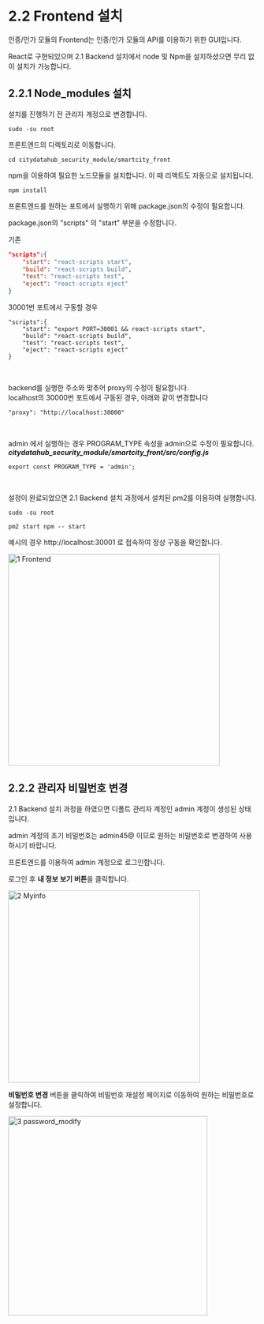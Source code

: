 # 2.2 Frontend 설치

인증/인가 모듈의 Frontend는 인증/인가 모듈의 API를 이용하기 위한 GUI입니다.

React로 구현되있으며 2.1 Backend 설치에서 node 및 Npm을 설치하셨으면 무리 없이 설치가 가능합니다.



## 2.2.1 Node_modules 설치

설치를 진행하기 전 관리자 계정으로 변경합니다.

`sudo -su root`

프론트엔드의 디렉토리로 이동합니다.

`cd citydatahub_security_module/smartcity_front`

npm을 이용하여 필요한 노드모듈을 설치합니다. 이 때 리액트도 자동으로 설치됩니다.

`npm install`

프론트엔드를 원하는 포트에서 실행하기 위해 package.json의 수정이 필요합니다.

package.json의 "scripts" 의 "start" 부분을 수정합니다.

기존

```json
"scripts":{
    "start": "react-scripts start",
    "build": "react-scripts build",
    "test": "react-scripts test",
    "eject": "react-scripts eject"
}
```



30001번 포트에서 구동할 경우

```
"scripts":{
    "start": "export PORT=30001 && react-scripts start",
    "build": "react-scripts build",
    "test": "react-scripts test",
    "eject": "react-scripts eject"
}
```

<br/>

backend를 실행한 주소와 맞추어 proxy의 수정이 필요합니다. <br/>
localhost의 30000번 포트에서 구동된 경우, 아래와 같이 변경합니다 <br/>

```
"proxy": "http://localhost:30000"
```

<br/>

admin 에서 실행하는 경우 PROGRAM_TYPE 속성을 admin으로 수정이 필요합니다.<br/>
***citydatahub_security_module/smartcity_front/src/config.js***
```
export const PROGRAM_TYPE = 'admin';
```

<br/>

설정이 완료되었으면 2.1 Backend 설치 과정에서 설치된 pm2를 이용하여 실행합니다.

`sudo -su root`

`pm2 start npm -- start`



예시의 경우 http://localhost:30001 로 접속하여 정상 구동을 확인합니다.



<img width="429" alt="1 Frontend" src="https://user-images.githubusercontent.com/42496861/162933041-7fe9c3e4-980e-421d-8117-75ecbb1a11d9.png">



## 2.2.2 관리자 비밀번호 변경

2.1 Backend 설치 과정을 하였으면 디폴트 관리자 계정인 admin 계정이 생성된 상태입니다.

admin 계정의 초기 비밀번호는 admin45@ 이므로 원하는 비밀번호로 변경하여 사용하시기 바랍니다.

프론트엔드를 이용하여 admin 계정으로 로그인합니다.

로그인 후 **내 정보 보기 버튼**을 클릭합니다.

<img width="389" alt="2 Myinfo" src="https://user-images.githubusercontent.com/42496861/162933070-b68a0f4d-01b4-4bad-80da-5718c19a79cc.png">



**비밀번호 변경** 버튼을 클릭하여 비밀번호 재설정 페이지로 이동하여 원하는 비밀번호로 설정합니다.



<img width="404" alt="3 password_modify" src="https://user-images.githubusercontent.com/42496861/162933133-896a223a-c809-4674-9a55-d04247d6f144.png">



